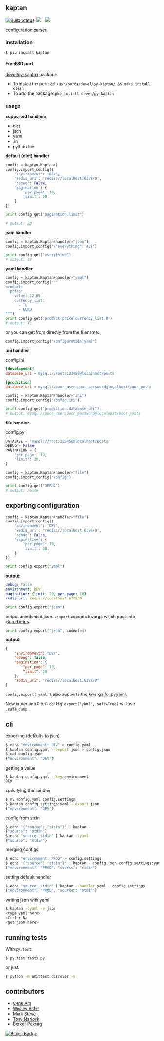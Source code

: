 ## kaptan ##

[![Build Status](https://travis-ci.org/emre/kaptan.png)](https://travis-ci.org/emre/kaptan)&nbsp; <img src= "https://pypip.in/v/kaptan/badge.png"> &nbsp; <img src="https://pypip.in/d/kaptan/badge.png">

configuration parser.

### installation

```sh
$ pip install kaptan
```

#### FreeBSD port

[devel/py-kaptan](https://freshports.org/devel/py-kaptan/) package.

- To install the port: ``cd /usr/ports/devel/py-kaptan/ && make install clean``
- To add the package: ``pkg install devel/py-kaptan``

### usage ###

**supported handlers**

- dict
- json
- yaml
- .ini
- python file

**default (dict) handler**

```py
config = kaptan.Kaptan()
config.import_config({
    'environment': 'DEV',
    'redis_uri': 'redis://localhost:6379/0',
    'debug': False,
    'pagination': {
        'per_page': 10,
        'limit': 20,
    }
})

print config.get("pagination.limit")

# output: 20
```

**json handler**

```py
config = kaptan.Kaptan(handler="json")
config.import_config('{"everything": 42}')

print config.get("everything")
# output: 42
```

**yaml handler**

```py
config = kaptan.Kaptan(handler="yaml")
config.import_config("""
product:
  price:
    value: 12.65
    currency_list:
      - TL
      - EURO
""")
print config.get("product.price.currency_list.0")
# output: TL
```

or you can get from directly from the filename:

```py
config.import_config("configuration.yaml")
```

**.ini handler**

config.ini

```ini
[development]
database_uri = mysql://root:123456@localhost/posts

[production]
database_uri = mysql://poor_user:poor_password@localhost/poor_posts
```

```py
config = kaptan.Kaptan(handler="ini")
config.import_config('config.ini')

print config.get("production.database_uri")
# output: mysql://poor_user:poor_password@localhost/poor_posts
```

**file handler**

config.py

```py
DATABASE = 'mysql://root:123456@localhost/posts'
DEBUG = False
PAGINATION = {
    'per_page': 10,
    'limit': 20,
}
```

```py
config = kaptan.Kaptan(handler="file")
config.import_config('config')

print config.get("DEBUG")
# output: False
```

## exporting configuration

```py
config = kaptan.Kaptan(handler="file")
config.import_config({
    'environment': 'DEV',
    'redis_uri': 'redis://localhost:6379/0',
    'debug': False,
    'pagination': {
        'per_page': 10,
        'limit': 20,
    }
})

```

```py
print config.export("yaml")
```

**output**:

```yaml
debug: false
environment: DEV
pagination: {limit: 20, per_page: 10}
redis_uri: redis://localhost:6379/0
```

```py
print config.export("json")
```

output unindented json. ``.export`` accepts kwargs which pass into
[json.dumps](http://docs.python.org/2/library/json.html#json.dump).

```py
print config.export("json", indent=4)
```

**output**:

```json
{
    "environment": "DEV",
    "debug": false,
    "pagination": {
        "per_page": 10,
        "limit": 20
    },
    "redis_uri": "redis://localhost:6379/0"
}
```

``config.export('yaml')`` also supports the [kwargs for pyyaml](http://pyyaml.org/wiki/PyYAMLDocumentation#Dumper).

New in Version 0.5.7: ``config.export('yaml', safe=True)`` will use ``.safe_dump``.

## cli

exporting (defaults to json)

```sh
$ echo "environment: DEV" > config.yaml
$ kaptan config.yaml --export json > config.json
$ cat config.json
{"environment": "DEV"}
```

getting a value

```sh
$ kaptan config.yaml --key environment
DEV
```

specifying the handler

```sh
$ mv config.yaml config.settings
$ kaptan config.settings:yaml --export json
{"environment": "DEV"}
```

config from stdin

```sh
$ echo '{"source": "stdin"}' | kaptan -
{"source": "stdin"}
$ echo 'source: stdin' | kaptan -:yaml
{"source": "stdin"}
```

merging configs

```sh
$ echo "environment: PROD" > config.settings
$ echo '{"source": "stdin"}' | kaptan - config.json config.settings:yaml
{"environment": "PROD", "source": "stdin"}
```

setting default handler

```sh
$ echo "source: stdin" | kaptan --handler yaml - config.settings
{"environment": "PROD", "source": "stdin"}
```

writing json with yaml

```sh
$ kaptan -:yaml -e json
<type yaml here>
<Ctrl + D>
<get json here>
```

## running tests

With `py.test`:

```sh
$ py.test tests.py
```

or just:

```sh
$ python -m unittest discover -v
```

## contributors

- [Cenk Altı](http://github.com/cenkalti)
- [Wesley Bitter](http://github.com/Wessie)
- [Mark Steve](http://github.com/marksteve)
- [Tony Narlock](http://github.com/tony)
- [Berker Peksag](http://github.com/berkerpeksag)


[![Bitdeli Badge](https://d2weczhvl823v0.cloudfront.net/emre/kaptan/trend.png)](https://bitdeli.com/free "Bitdeli Badge")

